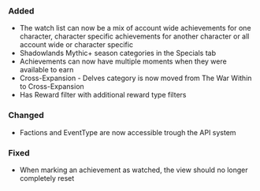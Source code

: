 <p><h3>Added</h3></p>
<ul>
<li>The watch list can now be a mix of account wide achievements for one character, character specific achievements for another character or all account wide or character specific</li>
<li>Shadowlands Mythic+ season categories in the Specials tab</li>
<li>Achievements can now have multiple moments when they were available to earn</li>
<li>Cross-Expansion - Delves category is now moved from The War Within to Cross-Expansion</li>
<li>Has Reward filter with additional reward type filters</li>
</ul>
<p><h3>Changed</h3></p>
<ul>
<li>Factions and EventType are now accessible trough the API system</li>
</ul>
<p><h3>Fixed</h3></p>
<ul>
<li>When marking an achievement as watched, the view should no longer completely reset</li>
</ul>